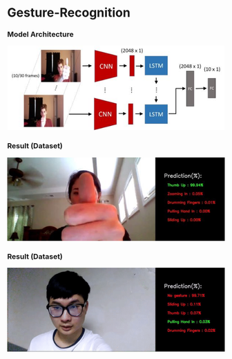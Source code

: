 # Gesture-Recognition

### Model Architecture
![image](imgs/model_architecture.jpg)  <br>


### Result (Dataset)
![image](imgs/result1.jpg) 

### Result (Dataset)
![image](imgs/result2.gif) 

